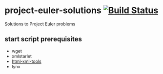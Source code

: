 # project-euler-solutions [![Build Status](https://travis-ci.org/lukecummings/project-euler-solutions.svg)](https://travis-ci.org/lukecummings/project-euler-solutions)
Solutions to Project Euler problems

## start script prerequisites
  - wget
  - xmlstarlet
  - [html-xml-tools](http://www.w3.org/Tools/HTML-XML-utils/)
  - lynx
